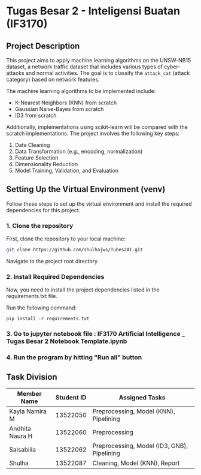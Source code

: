 # Tugas Besar 2 - Inteligensi Buatan (IF3170)

## Project Description
This project aims to apply machine learning algorithms on the UNSW-NB15 dataset, a network traffic dataset that includes various types of cyber-attacks and normal activities. The goal is to classify the `attack_cat` (attack category) based on network features. 

The machine learning algorithms to be implemented include:
- K-Nearest Neighbors (KNN) from scratch
- Gaussian Naive-Bayes from scratch
- ID3 from scratch

Additionally, implementations using scikit-learn will be compared with the scratch implementations. The project involves the following key steps:
1. Data Cleaning
2. Data Transformation (e.g., encoding, normalization)
3. Feature Selection
4. Dimensionality Reduction
5. Model Training, Validation, and Evaluation

## Setting Up the Virtual Environment (venv)

Follow these steps to set up the virtual environment and install the required dependencies for this project.

### 1. Clone the repository
First, clone the repository to your local machine:
```bash
git clone https://github.com/shulhajws/Tubes2AI.git
```

Navigate to the project root directory

### 2. Install Required Dependencies
Now, you need to install the project dependencies listed in the requirements.txt file.

Run the following command:
```
pip install -r requirements.txt
```
### 3. Go to jupyter notebook file : IF3170 Artificial Intelligence _ Tugas Besar 2 Notebook Template.ipynb
### 4. Run the program by hitting "Run all" button

## Task Division

| Member Name  | Student ID  | Assigned Tasks                             |
|--------------|-------------|--------------------------------------------|
| Kayla Namira M      | 13522050        | Preprocessing, Model (KNN), Pipelining |
| Andhita Naura H      | 13522060        | Preprocessing |
| Salsabiila    | 13522062        | Preprocessing, Model (ID3, GNB), Pipelining |
| Shulha     | 13522087       | Cleaning, Model (KNN), Report |
